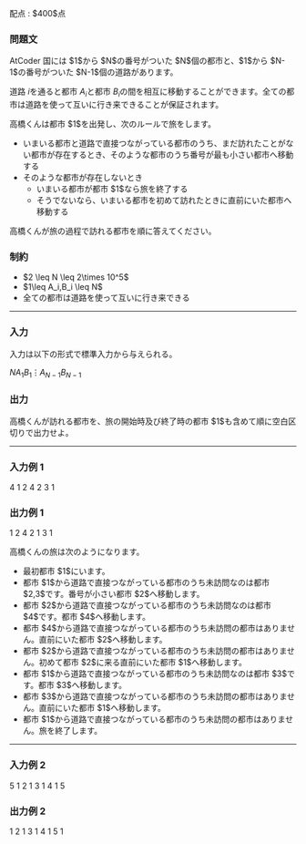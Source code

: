 
<div>

<span>

<span>

<p>
配点 : $400$点
</p>

<div>

<section>

### **問題文**

<p>
AtCoder 国には $1$から $N$の番号がついた $N$個の都市と、$1$から $N-1$の番号がついた $N-1$個の道路があります。

道路 $i$を通ると都市 $A_i$と都市 $B_i$の間を相互に移動することができます。全ての都市は道路を使って互いに行き来できることが保証されます。
</p>

<p>
高橋くんは都市 $1$を出発し、次のルールで旅をします。
</p>

<ul>

<li>
いまいる都市と道路で直接つながっている都市のうち、まだ訪れたことがない都市が存在するとき、そのような都市のうち番号が最も小さい都市へ移動する
</li>

<li>
そのような都市が存在しないとき
<ul>

<li>
いまいる都市が都市 $1$なら旅を終了する
</li>

<li>
そうでないなら、いまいる都市を初めて訪れたときに直前にいた都市へ移動する
</li>

</ul>

</li>

</ul>

<p>
高橋くんが旅の過程で訪れる都市を順に答えてください。
</p>

</section>

</div>

<div>

<section>

### **制約**

<ul>

<li>
$2 \leq N \leq 2\times 10^5$
</li>

<li>
$1\leq A_i,B_i \leq N$
</li>

<li>
全ての都市は道路を使って互いに行き来できる
</li>

</ul>

</section>

</div>

---

<div>

<div>

<section>

### **入力**

<p>
入力は以下の形式で標準入力から与えられる。
</p>

<div>

$N$$A_1$$B_1$$\vdots$$A_{N-1}$$B_{N-1}$
</div>

</section>

</div>

<div>

<section>

### **出力**

<p>
高橋くんが訪れる都市を、旅の開始時及び終了時の都市 $1$も含めて順に空白区切りで出力せよ。
</p>

</section>

</div>

</div>

---

<div>

<section>

### **入力例 1**

<div>

4
1 2
4 2
3 1

</div>

</section>

</div>

<div>

<section>

### **出力例 1**

<div>

1 2 4 2 1 3 1

</div>

<p>
高橋くんの旅は次のようになります。
</p>

<ul>

<li>
最初都市 $1$にいます。
</li>

<li>
都市 $1$から道路で直接つながっている都市のうち未訪問なのは都市 $2,3$です。番号が小さい都市 $2$へ移動します。
</li>

<li>
都市 $2$から道路で直接つながっている都市のうち未訪問なのは都市 $4$です。都市 $4$へ移動します。
</li>

<li>
都市 $4$から道路で直接つながっている都市のうち未訪問の都市はありません。直前にいた都市 $2$へ移動します。
</li>

<li>
都市 $2$から道路で直接つながっている都市のうち未訪問の都市はありません。初めて都市 $2$に来る直前にいた都市 $1$へ移動します。
</li>

<li>
都市 $1$から道路で直接つながっている都市のうち未訪問なのは都市 $3$です。都市 $3$へ移動します。
</li>

<li>
都市 $3$から道路で直接つながっている都市のうち未訪問の都市はありません。直前にいた都市 $1$へ移動します。
</li>

<li>
都市 $1$から道路で直接つながっている都市のうち未訪問の都市はありません。旅を終了します。
</li>

</ul>

</section>

</div>

---

<div>

<section>

### **入力例 2**

<div>

5
1 2
1 3
1 4
1 5

</div>

</section>

</div>

<div>

<section>

### **出力例 2**

<div>

1 2 1 3 1 4 1 5 1

</div>

</section>

</div>

</span>

</span>

</div>
